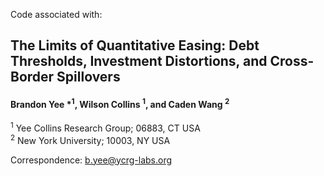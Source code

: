 Code associated with:

## The Limits of Quantitative Easing: Debt Thresholds, Investment Distortions, and Cross-Border Spillovers

#### Brandon Yee \*<sup>1</sup>, Wilson Collins <sup>1</sup>, and Caden Wang <sup>2</sup>

<sup>1</sup> Yee Collins Research Group; 06883, CT USA  
<sup>2</sup> New York University; 10003, NY USA

Correspondence: b.yee@ycrg-labs.org
